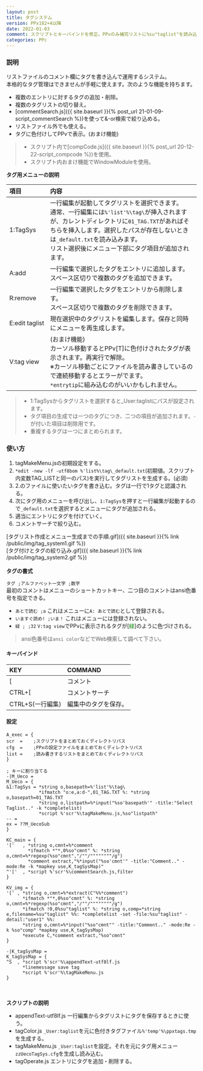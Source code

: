 ```yaml
---
layout: post
title: タグシステム
version: PPx182+4以降
date: 2022-01-03
comment: スクリプトとキーバインドを修正。PPvのみ補完リストに%su"taglist"を読み込むようにした。
categories: PPc
---
```

### 説明
リストファイルのコメント欄にタグを書き込んで運用するシステム。<BR>
本格的なタグ管理はできませんが手軽に使えます。次のような機能を持ちます。
- 複数のエントリに対するタグの追加・削除。
- 複数のタグリストの切り替え。
- [commentSearch.js]({{ site.baseurl }}{% post_url 21-01-09-script_commentSearch %})を使って&-or検索で絞り込める。
- リストファイル外でも使える。
- タグに色付けしてPPvで表示。(おまけ機能)

> - スクリプト内で[compCode.js]({{ site.baseurl }}{% post_url 20-12-22-script_compcode %})を使用。
> - スクリプト内おまけ機能でWindowModuleを使用。

**タグ用メニューの説明**

| 項目 | 内容 |
|:-|:-|
| 1:TagSys | 一行編集が起動してタグリストを選択できます。<BR>通常、一行編集には`%'list'%\tag\`が挿入されますが、カレントディレクトリに`01_TAG.TXT`があればそちらを挿入します。選択したパスが存在しないときは`_default.txt`を読み込みます。<BR>リスト選択後にメニュー下部にタグ項目が追加されます。 |
| A:add | 一行編集で選択したタグをエントリに追加します。<BR>スペース区切りで複数のタグを追加できます。 |
| R:remove | 一行編集で選択したタグをエントリから削除します。<BR>スペース区切りで複数のタグを削除できます。 |
| E:edit&nbsp;taglist | 現在選択中のタグリストを編集します。保存と同時にメニューを再生成します。 |
| V:tag view | (おまけ機能)<BR>カーソル移動するとPPv[T]に色付けされたタグが表示されます。再実行で解除。<BR>※カーソル移動ごとにファイルを読み書きしているので連続移動するとエラーがでます。<BR>  `*entrytip`に組み込むのがいいかもしれません。 |

> - 1:TagSysからタグリストを選択すると_User:taglistにパスが設定されます。
> - タグ項目の生成では一つのタグにつき、二つの項目が追加されます。`-`が付いた項目は削除用です。
> - 重複するタグは一つにまとめられます。

### 使い方
1. tagMakeMenu\.jsの初期設定をする。
1. `*edit -new -lf -utf8bom %'list%\tag\_default.txt`(初期値。スクリプト内変数TAG_LISTと同一のパス)を実行してタグリストを生成する。(必須)
1. 2.のファイルに使いたいタグを書き込む。タグは一行で1タグと認識される。
1. 次にタグ用のメニューを呼び出し、`1:TagSys`を押すと一行編集が起動するので`_default.txt`を選択するとメニューにタグが追加される。<BR>
1. 適当にエントリにタグを付けていく。
1. コメントサーチで絞り込む。

[タグリスト作成とメニュー生成までの手順.gif]({{ site.baseurl }}{% link /public/img/tag_system1.gif %})<BR>
[タグ付けとタグの絞り込み.gif]({{ site.baseurl }}{% link /public/img/tag_system2.gif %})
<BR><BR>
**タグの書式**

`タグ ;アルファベット一文字 ;数字`<BR>
最初のコメントはメニューのショートカットキー、二つ目のコメントはansi色番号を指定できる。
- `あとで読む ;a` これはメニューに`A: あとで読む`として登録される。
- `いますぐ読め! ;いま！` これはメニューには登録されない。
- `緑 ; ;32`  `V:tag view`でPPvに表示されるタグが[<span style="color:green;">緑</span>]のように色づけされる。

> ansi色番号は`ansi color`などでWeb検索して調べて下さい。



#### キーバインド

| KEY | COMMAND |
|:-|:-|
| [ | コメント |
| CTRL+[ | コメントサーチ |
| CTRL+S(一行編集) | 編集中のタグを保存。 |

#### 設定
```
A_exec = {
scr  =    ;スクリプトをまとめておくディレクトリパス
cfg  =    ;PPxの設定ファイルをまとめておくディレクトリパス
list =    ;読み書きするリストをまとめておくディレクトリパス
}

; キーに割り当てる
-|M_Ueco =
M_Ueco = {
&1:TagSys = *string o,basepath=%'list'%\tag\
            *ifmatch "o:e,a:d-",01_TAG.TXT %: *string o,basepath=01_TAG.TXT
            *string o,listpath=%*input("%so'basepath'" -title:"Select Taglist.." -k *completelist)
            *script %'scr'%\tagMakeMenu.js,%so"listpath"
-- =
ex = ??M_UecoSub
}

KC_main = {
'['   , *string o,cmnt=%*comment
        *ifmatch *"*,0%so"cmnt" %: *string o,cmnt=%*regexp(%so"cmnt","/""/""""""""/g")
        *comment extract,"%*input("%so'cmnt'" -title:"Comment.." -mode:Re -k *mapkey use,K_tagSysMap)"
^'['  , *script %'scr'%\commentSearch.js,filter
}

KV_img = {
'[' , *string o,cmnt=%*extract(C"%%*comment")
      *ifmatch *"*,0%so"cmnt" %: *string o,cmnt=%*regexp(%so"cmnt","/""/""""""""/g")
      *ifmatch !0,0%su"taglist" %: *string o,comp=*string e,filename=%su"taglist" %%: *completelist -set -file:%su"taglist" -detail:"user1" %%:
      *string o,cmnt=%*input("%so"cmnt"" -title:"Comment.." -mode:Re -k %so"comp" *mapkey use,K_tagSysMap)
      *execute C,*comment extract,"%so"cmnt"
}

-|K_tagSysMap =
K_tagSysMap = {
^S  , *script %'scr'%\appendText-utf8lf.js
      *linemessage save tag
      *script %'scr'%\tagMakeMenu.js
}
```
<BR><BR>
**スクリプトの説明**

- appendText-utf8lf.js 一行編集からタグリストにタグを保存するときに使う。
- tagColor.js `_User:taglist`を元に色付きタグファイル`%'temp'%\ppxtags.tmp`を生成する。
- tagMakeMenu.js `_User:taglist`を設定。それを元にタグ用メニュー`zzUecoTagSys.cfg`を生成し読み込む。
- tagOperate.js エントリにタグを追加・削除する。

<script src="https://gist.github.com/tar80/6b3eb9b49541b1cee39b529b2ab0e2f0.js"></script>
